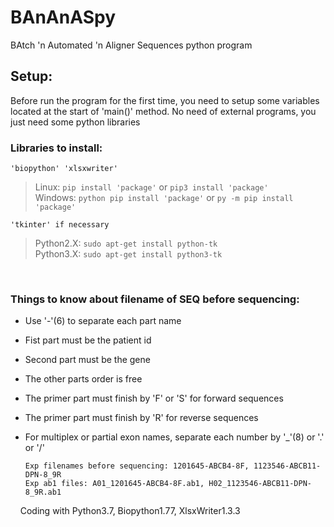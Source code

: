 # BAnAnASpy
BAtch 'n Automated 'n Aligner Sequences python program


## Setup:
Before run the program for the first time, you need to setup some variables located at the start of 'main()' method.
No need of external programs, you just need some python libraries


### Libraries to install:
    'biopython' 'xlsxwriter'

>Linux: `pip install 'package'` or `pip3 install 'package'`\
>Windows: `python pip install 'package'` or `py -m pip install 'package'`

    'tkinter' if necessary
>Python2.X: `sudo apt-get install python-tk`\
>Python3.X: `sudo apt-get install python3-tk`

&nbsp;
### Things to know about filename of SEQ before sequencing:
* Use '-'(6) to separate each part name
* Fist part must be the patient id
* Second part must be the gene
* The other parts order is free
* The primer part must finish by 'F' or 'S' for forward sequences
* The primer part must finish by 'R' for reverse sequences
* For multiplex or partial exon names, separate each number by '_'(8) or '.' or '/'

      Exp filenames before sequencing: 1201645-ABCB4-8F, 1123546-ABCB11-DPN-8_9R
      Exp ab1 files: A01_1201645-ABCB4-8F.ab1, H02_1123546-ABCB11-DPN-8_9R.ab1

&nbsp;
&nbsp;
Coding with Python3.7, Biopython1.77, XlsxWriter1.3.3
